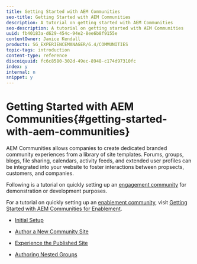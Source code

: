 ```yaml
---
title: Getting Started with AEM Communities
seo-title: Getting Started with AEM Communities
description: A tutorial on getting started with AEM Communities
seo-description: A tutorial on getting started with AEM Communities
uuid: fb40183a-d629-454c-94e2-8ee6b8f9155e
contentOwner: Janice Kendall
products: SG_EXPERIENCEMANAGER/6.4/COMMUNITIES
topic-tags: introduction
content-type: reference
discoiquuid: fc6c8580-302d-49ec-8948-c174d97310fc
index: y
internal: n
snippet: y
---
```


# Getting Started with AEM Communities{#getting-started-with-aem-communities}

AEM Communities allows companies to create dedicated branded community experiences from a library of site templates. Forums, groups, blogs, file sharing, calendars, activity feeds, and extended user profiles can be integrated into your website to foster interactions between propsects, customers, and companies.

Following is a tutorial on quickly setting up an [engagement community](../../communities/using/overview.md#engagementcommunity) for demonstration or development purposes.

For a tutorial on quickly setting up an [enablement community](../../communities/using/overview.md#enablementcommunity), visit [Getting Started with AEM Communities for Enablement](../../communities/using/getting-started-enablement.md).

* [Initial Setup](../../communities/using/setup.md)

* [Author a New Community Site](../../communities/using/create-site.md)

* [Experience the Published Site](../../communities/using/published-site.md)

* [Authoring Nested Groups](../../communities/using/nested-groups.md)

